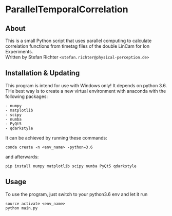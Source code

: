 # ParallelTemporalCorrelation #
## About ##
This is a small Python script that uses parallel computing to calculate correlation functions from timetag files of the double LinCam for Ion Experiments.<br>
Written by Stefan Richter `<stefan.richter@physical-perception.de>`

## Installation & Updating ##

This program is intend for use with Windows only!
It depends on python 3.6. THe best way is to create a new virtual environment with anaconda with the following packages:
```
- numpy
- matplotlib
- scipy
- numba
- PyQt5
- qdarkstyle
```

It can be achieved by running these commands:
```
conda create -n <env_name> -python=3.6
```
and afterwards:
```
pip install numpy matplotlib scipy numba PyQt5 qdarkstyle
```

## Usage ##
To use the program, just switch to your python3.6 env and let it run
```
source activate <env_name>
python main.py
```


